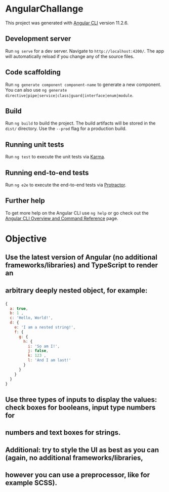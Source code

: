 # AngularChallange

This project was generated with [Angular CLI](https://github.com/angular/angular-cli) version 11.2.6.

## Development server

Run `ng serve` for a dev server. Navigate to `http://localhost:4200/`. The app will automatically reload if you change any of the source files.

## Code scaffolding

Run `ng generate component component-name` to generate a new component. You can also use `ng generate directive|pipe|service|class|guard|interface|enum|module`.

## Build

Run `ng build` to build the project. The build artifacts will be stored in the `dist/` directory. Use the `--prod` flag for a production build.

## Running unit tests

Run `ng test` to execute the unit tests via [Karma](https://karma-runner.github.io).

## Running end-to-end tests

Run `ng e2e` to execute the end-to-end tests via [Protractor](http://www.protractortest.org/).

## Further help

To get more help on the Angular CLI use `ng help` or go check out the [Angular CLI Overview and Command Reference](https://angular.io/cli) page.

# Objective

## Use the latest version of Angular (no additional frameworks/libraries) and TypeScript to render an

## arbitrary deeply nested object, for example:

###
```js
{
  a: true,
  b: 1 ,
  c: 'Hello, World!',
  d: {
    e: 'I am a nested string!',
    f: {
      g: {
        h: {
          i: 'So am I!',
          j: false,
          k: 123 ,
          l: 'And I am last!'
        }
      }
    }
  }
}
```

## Use three types of inputs to display the values: check boxes for booleans, input type numbers for

## numbers and text boxes for strings.

## Additional: try to style the UI as best as you can (again, no additional frameworks/libraries,

## however you can use a preprocessor, like for example SCSS).
